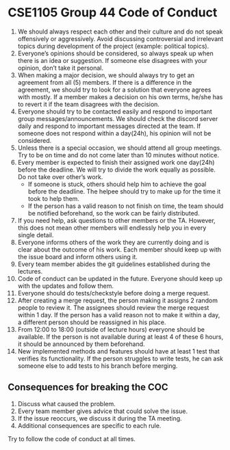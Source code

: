 # CSE1105 Group 44 Code of Conduct

1. We should always respect each other and their culture and do not speak offensively or aggressively. Avoid discussing
   controversial and irrelevant topics during development of the project (example: political topics).
2. Everyone’s opinions should be considered, so always speak up when there is an idea or suggestion. If someone else
   disagrees with your opinion, don’t take it personal.
3. When making a major decision, we should always try to get an agreement from all (5) members. If there is a difference
   in the agreement, we should try to look for a solution that everyone agrees with mostly. If a member makes a decision
   on his own terms, he/she has to revert it if the team disagrees with the decision.
4. Everyone should try to be contacted easily and respond to important group messages/announcements. We should check the
   discord server daily and respond to important messages directed at the team. If someone does not respond within a
   day(24h), his opinion will not be considered.
5. Unless there is a special occasion, we should attend all group meetings. Try to be on time and do not come later than
   10 minutes without notice.
6. Every member is expected to finish their assigned work one day(24h) before the deadline. We will try to divide the
   work equally as possible. Do not take over other’s work.
    * If someone is stuck, others should help him to achieve the goal before the deadline. The helpee should try to make
      up for the time it took to help them.
    * If the person has a valid reason to not finish on time, the team should be notified beforehand, so the work can be
      fairly distributed.
7. If you need help, ask questions to other members or the TA. However, this does not mean other members will endlessly
   help you in every single detail.
8. Everyone informs others of the work they are currently doing and is clear about the outcome of his work. Each member
   should keep up with the issue board and inform others using it.
9. Every team member abides the git guidelines established during the lectures.
10. Code of conduct can be updated in the future. Everyone should keep up with the updates and follow them.
11. Everyone should do tests/checkstyle before doing a merge request.
12. After creating a merge request, the person making it assigns 2 random people to review it. The assignees should review the merge request within 1 day. If the person has a valid reason not to make it within a day, a different person should be reassigned in his place.
13. From 12:00 to 18:00 (outside of lecture hours) everyone should be available. If the person is not available during at least 4 of these 6 hours, it should be announced by them beforehand.
14. New implemented methods and features should have at least 1 test that verifies its functionality. If the person struggles to write tests, he can ask someone else to add tests to his branch before merging.

## Consequences for breaking the COC

1. Discuss what caused the problem.
2. Every team member gives advice that could solve the issue.
3. If the issue reoccurs, we discuss it during the TA meeting.
4. Additional consequences are specific to each rule.

Try to follow the code of conduct at all times.
